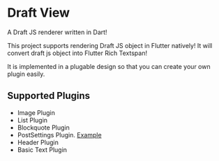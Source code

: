 <!-- @format -->

# Draft View

A Draft JS renderer written in Dart!

This project supports rendering Draft JS object in Flutter natively! It will convert draft js object into Flutter Rich Textspan!

It is implemented in a plugable design so that you can create your own plugin easily.

## Supported Plugins

- Image Plugin
- List Plugin
- Blockquote Plugin
- PostSettings Plugin. [Example](https://blog.sirileepage.com/#/post/39)
- Header Plugin
- Basic Text Plugin

